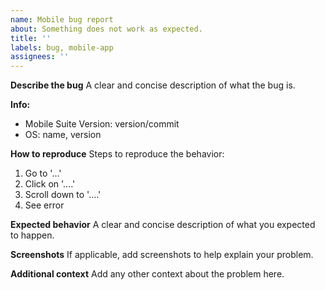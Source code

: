 ```yaml
---
name: Mobile bug report
about: Something does not work as expected.
title: ''
labels: bug, mobile-app
assignees: ''
---
```


**Describe the bug**
A clear and concise description of what the bug is.

**Info:**

-   Mobile Suite Version: version/commit
-   OS: name, version

**How to reproduce**
Steps to reproduce the behavior:

1. Go to '...'
1. Click on '....'
1. Scroll down to '....'
1. See error

**Expected behavior**
A clear and concise description of what you expected to happen.

**Screenshots**
If applicable, add screenshots to help explain your problem.

**Additional context**
Add any other context about the problem here.
